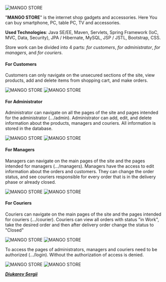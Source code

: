 ![MANGO STORE](screenshot/logo.png)

"**MANGO STORE**" is the internet shop gadgets and accessories. Here You can buy smartphone, PC, table PC, TV and accessories.

**Used Technologies**: Java SE/EE, Maven, Servlets, Spring Framework (IoC, MVC, Data, Security), JPA / Hibernate, MySQL, JSP / JSTL, Bootstrap, CSS.

Store work can be divided into 4 parts: _for customers_, _for administrator_,  _for managers_, and _for couriers_.

<h4>For Customers</h4>
Customers can only navigate on the unsecured sections of the site, view products, add and delete items from shopping cart, and make orders.

![MANGO STORE](screenshot/main.png)  ![MANGO STORE](screenshot/product.png)

<h4>For Administrator</h4>
Administrator can navigate on all the pages of the site and pages intended for the administrator (.../admin).
Administrator can add, edit, and delete information about the products, managers and couriers. All information is stored in the database.

![MANGO STORE](screenshot/admin_products.png) ![MANGO STORE](screenshot/admin_employee.png)

<h4>For Managers</h4>
Managers can navigate on the main pages of the site and the pages intended for managers (.../managers).
Managers have the access to edit information about the orders and customers. They can change the order status, and see couriers responsible for every order that is in the delivery phase or already closed.

![MANGO STORE](screenshot/manager_orders.png)  ![MANGO STORE](screenshot/manager_order_view.png)

<h4>For Couriers</h4>
Couriers can navigate on the main pages of the site and the pages intended for couriers (.../courier).
Couriers can view all orders with status "in Work", take the desired order and then after delivery order change the status to "Closed"

![MANGO STORE](screenshot/courier_orders.png)  ![MANGO STORE](screenshot/courier_order_view.png)

To access the pages of administrators, managers and couriers need to be authorized (.../login). Without the authorization of access is denied.

![MANGO STORE](screenshot/login.png) ![MANGO STORE](screenshot/login_access_denied.png)

[_**Diukarev Sergii**_](https://www.linkedin.com/in/diukarevsergii)
